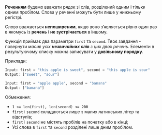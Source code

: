 **Реченням** будемо вважати рядок зі слів, розділений одним і тільки одним пробілом. Слова у реченні можуть бути лише у нижньому регістрі.

Слово вважається **непоширеним**, якщо воно з’являється рівно один раз в якомусь із **речень** і **не зустрічається** в іншому.

Функція приймає два параметри `first` та `second`. Твоє завдання - повернути _масив усіх **незвичайних слів** з цих двох речень_. Елементи в результуючому списку можна записувати у **довільному порядку**.

Приклади:
```python
Input: first = "this apple is sweet", second = "this apple is sour"
Output: ["sweet", "sour"]

Input: first = "apple apple", second = "banana"
Output: ["banana"]
```

Обмеження:
- `1 <= len(first), len(second) <= 200`
- `first` і `second` складаються лише з малих латинських літер та відступів;
- `first` і `second` не містять пробілів на початку або в кінці;
- Усі слова в `first` та `second` розділені лише дним пробілом.